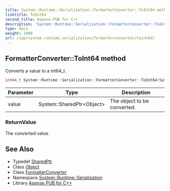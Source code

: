 ```yaml
---
title: System::Runtime::Serialization::FormatterConverter::ToInt64 method
linktitle: ToInt64
second_title: Aspose.PUB for C++
description: 'System::Runtime::Serialization::FormatterConverter::ToInt64 method. Converts a value to a int64_t in C++.'
type: docs
weight: 1000
url: /cpp/system.runtime.serialization/formatterconverter/toint64/
---
```

## FormatterConverter::ToInt64 method


Converts a value to a int64_t.

```cpp
int64_t System::Runtime::Serialization::FormatterConverter::ToInt64(System::SharedPtr<Object> value) override
```


| Parameter | Type | Description |
| --- | --- | --- |
| value | System::SharedPtr\<Object\> | The object to be converted. |

### ReturnValue

The converted value.

## See Also

* Typedef [SharedPtr](../../../system/sharedptr/)
* Class [Object](../../../system/object/)
* Class [FormatterConverter](../)
* Namespace [System::Runtime::Serialization](../../)
* Library [Aspose.PUB for C++](../../../)
